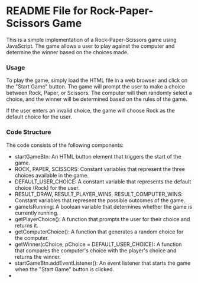 # README File for Rock-Paper-Scissors Game

This is a simple implementation of a Rock-Paper-Scissors game using JavaScript. The game allows a user to play against the computer and determine the winner based on the choices made.

### Usage

To play the game, simply load the HTML file in a web browser and click on the "Start Game" button. The game will prompt the user to make a choice between Rock, Paper, or Scissors. The computer will then randomly select a choice, and the winner will be determined based on the rules of the game.  

If the user enters an invalid choice, the game will choose Rock as the default choice for the user.  

### Code Structure

The code consists of the following components:

- startGameBtn: An HTML button element that triggers the start of the game.  
- ROCK, PAPER, SCISSORS: Constant variables that represent the three choices available in the game.  
- DEFAULT_USER_CHOICE: A constant variable that represents the default choice (Rock) for the user.  
- RESULT_DRAW, RESULT_PLAYER_WINS, RESULT_COMPUTER_WINS: Constant variables that represent the possible outcomes of the game.  
- gameIsRunning: A boolean variable that determines whether the game is currently running.  
- getPlayerChoice(): A function that prompts the user for their choice and returns it.  
- getComputerChoice(): A function that generates a random choice for the computer.  
- getWinner(cChoice, pChoice = DEFAULT_USER_CHOICE): A function that compares the computer's choice with the player's choice and returns the winner.  
- startGameBtn.addEventListener(): An event listener that starts the game when the "Start Game" button is clicked.  
- 
